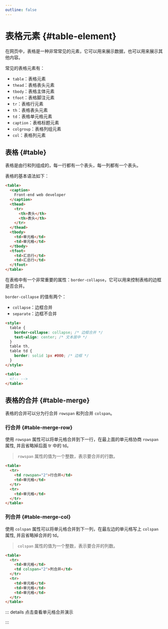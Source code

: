 ```yaml
---
outline: false
---
```


# 表格元素 {#table-element}

在网页中，表格是一种非常常见的元素，它可以用来展示数据，也可以用来展示其他内容。

常见的表格元素有：

- `table`：表格元素
- `thead`：表格表头元素
- `tbody`：表格主体元素
- `tfoot`：表格脚注元素
- `tr`：表格行元素
- `th`：表格表头元素
- `td`：表格单元格元素
- `caption`：表格标题元素
- `colgroup`：表格列组元素
- `col`：表格列元素

## 表格 {#table}

表格是由行和列组成的，每一行都有一个表头，每一列都有一个表头。

表格的基本语法如下：

```html
<table>
  <caption>
    Front-end web developer
  </caption>
  <thead>
    <tr>
      <th>表头</th>
      <th>表头</th>
    </tr>
  </thead>
  <tbody>
    <td>单元格</td>
    <td>单元格</td>
  </tbody>
  <tfoot>
    <td>汇总行</td>
    <td>汇总行</td>
  </tfoot>
</table>
```

在表格中有一个非常重要的属性：`border-collapse`，它可以用来控制表格的边框是否合并。

`border-collapse` 的值有两个：

- `collapse`：边框合并
- `separate`：边框不合并

```html {3}
<style>
  table {
    border-collapse: collapse; /* 边框合并 */
    text-align: center; /* 文本居中 */
  }
  table th,
  table td {
    border: solid 1px #000; /* 边框 */
  }
</style>

<table>
  <!-- -->
</table>
```

## 表格的合并 {#table-merge}

表格的合并可以分为行合并 `rowspan` 和列合并 `colspan`。

### 行合并 {#table-merge-row}

使用 `rowspan` 属性可以将单元格合并到下一行，在最上面的单元格协商 `rowspan` 属性, 并且省略掉后面 tr 中的 td。

> `rowspan` 属性的值为一个整数，表示要合并的行数。

```html {3}
<table>
  <tr>
    <td rowspan="2">行合并</td>
    <td>单元格</td>
  </tr>
  <tr>
    <td>单元格</td>
  </tr>
</table>
```

### 列合并 {#table-merge-col}

使用 `colspan` 属性可以将单元格合并到下一列，在最左边的单元格写上 `colspan` 属性, 并且省略掉合并的 td。

> `colspan` 属性的值为一个整数，表示要合并的列数。

```html {4}
<table>
  <tr>
    <td>单元格</td>
    <td colspan="2">列合并</td>
  </tr>
  <tr>
    <td>单元格</td>
    <td>单元格</td>
    <td>单元格</td>
  </tr>
</table>
```

::: details 点击查看单元格合并演示

<!--@include: ./partials/table.md-->

:::
